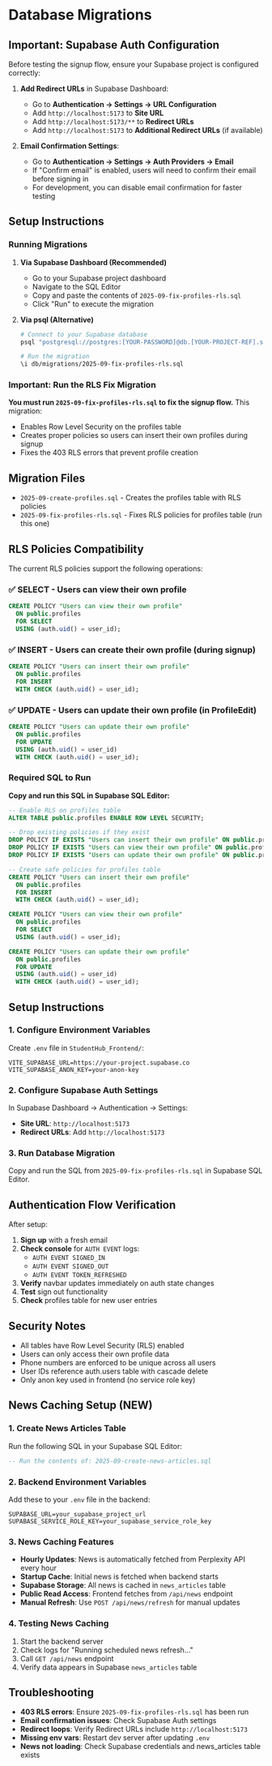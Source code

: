 # Database Migrations

## Important: Supabase Auth Configuration

Before testing the signup flow, ensure your Supabase project is configured correctly:

1. **Add Redirect URLs** in Supabase Dashboard:
   - Go to **Authentication → Settings → URL Configuration**
   - Add `http://localhost:5173` to **Site URL**
   - Add `http://localhost:5173/**` to **Redirect URLs**
   - Add `http://localhost:5173` to **Additional Redirect URLs** (if available)

2. **Email Confirmation Settings**:
   - Go to **Authentication → Settings → Auth Providers → Email**
   - If "Confirm email" is enabled, users will need to confirm their email before signing in
   - For development, you can disable email confirmation for faster testing

## Setup Instructions

### Running Migrations

1. **Via Supabase Dashboard (Recommended)**
   - Go to your Supabase project dashboard
   - Navigate to the SQL Editor
   - Copy and paste the contents of `2025-09-fix-profiles-rls.sql`
   - Click "Run" to execute the migration

2. **Via psql (Alternative)**
   ```bash
   # Connect to your Supabase database
   psql "postgresql://postgres:[YOUR-PASSWORD]@db.[YOUR-PROJECT-REF].supabase.co:5432/postgres"
   
   # Run the migration
   \i db/migrations/2025-09-fix-profiles-rls.sql
   ```

### Important: Run the RLS Fix Migration

**You must run `2025-09-fix-profiles-rls.sql` to fix the signup flow.** This migration:
- Enables Row Level Security on the profiles table
- Creates proper policies so users can insert their own profiles during signup
- Fixes the 403 RLS errors that prevent profile creation

## Migration Files

- `2025-09-create-profiles.sql` - Creates the profiles table with RLS policies
- `2025-09-fix-profiles-rls.sql` - Fixes RLS policies for profiles table (run this one)

## RLS Policies Compatibility

The current RLS policies support the following operations:

### ✅ **SELECT** - Users can view their own profile
```sql
CREATE POLICY "Users can view their own profile"
  ON public.profiles
  FOR SELECT
  USING (auth.uid() = user_id);
```

### ✅ **INSERT** - Users can create their own profile (during signup)
```sql
CREATE POLICY "Users can insert their own profile"
  ON public.profiles
  FOR INSERT
  WITH CHECK (auth.uid() = user_id);
```

### ✅ **UPDATE** - Users can update their own profile (in ProfileEdit)
```sql
CREATE POLICY "Users can update their own profile"
  ON public.profiles
  FOR UPDATE
  USING (auth.uid() = user_id)
  WITH CHECK (auth.uid() = user_id);
```

### Required SQL to Run

**Copy and run this SQL in Supabase SQL Editor:**

```sql
-- Enable RLS on profiles table
ALTER TABLE public.profiles ENABLE ROW LEVEL SECURITY;

-- Drop existing policies if they exist
DROP POLICY IF EXISTS "Users can insert their own profile" ON public.profiles;
DROP POLICY IF EXISTS "Users can view their own profile" ON public.profiles;
DROP POLICY IF EXISTS "Users can update their own profile" ON public.profiles;

-- Create safe policies for profiles table
CREATE POLICY "Users can insert their own profile"
  ON public.profiles
  FOR INSERT
  WITH CHECK (auth.uid() = user_id);

CREATE POLICY "Users can view their own profile"
  ON public.profiles
  FOR SELECT
  USING (auth.uid() = user_id);

CREATE POLICY "Users can update their own profile"
  ON public.profiles
  FOR UPDATE
  USING (auth.uid() = user_id)
  WITH CHECK (auth.uid() = user_id);
```

## Setup Instructions

### 1. Configure Environment Variables
Create `.env` file in `StudentHub_Frontend/`:
```
VITE_SUPABASE_URL=https://your-project.supabase.co
VITE_SUPABASE_ANON_KEY=your-anon-key
```

### 2. Configure Supabase Auth Settings
In Supabase Dashboard → Authentication → Settings:
- **Site URL**: `http://localhost:5173`
- **Redirect URLs**: Add `http://localhost:5173`

### 3. Run Database Migration
Copy and run the SQL from `2025-09-fix-profiles-rls.sql` in Supabase SQL Editor.

## Authentication Flow Verification

After setup:

1. **Sign up** with a fresh email
2. **Check console** for `AUTH EVENT` logs:
   - `AUTH EVENT SIGNED_IN`
   - `AUTH EVENT SIGNED_OUT` 
   - `AUTH EVENT TOKEN_REFRESHED`
3. **Verify** navbar updates immediately on auth state changes
4. **Test** sign out functionality
5. **Check** profiles table for new user entries

## Security Notes

- All tables have Row Level Security (RLS) enabled
- Users can only access their own profile data
- Phone numbers are enforced to be unique across all users
- User IDs reference auth.users table with cascade delete
- Only anon key used in frontend (no service role key)

## News Caching Setup (NEW)

### 1. Create News Articles Table

Run the following SQL in your Supabase SQL Editor:

```sql
-- Run the contents of: 2025-09-create-news-articles.sql
```

### 2. Backend Environment Variables

Add these to your `.env` file in the backend:

```
SUPABASE_URL=your_supabase_project_url
SUPABASE_SERVICE_ROLE_KEY=your_supabase_service_role_key
```

### 3. News Caching Features

- **Hourly Updates**: News is automatically fetched from Perplexity API every hour
- **Startup Cache**: Initial news is fetched when backend starts
- **Supabase Storage**: All news is cached in `news_articles` table
- **Public Read Access**: Frontend fetches from `/api/news` endpoint
- **Manual Refresh**: Use `POST /api/news/refresh` for manual updates

### 4. Testing News Caching

1. Start the backend server
2. Check logs for "Running scheduled news refresh..."
3. Call `GET /api/news` endpoint
4. Verify data appears in Supabase `news_articles` table

## Troubleshooting

- **403 RLS errors**: Ensure `2025-09-fix-profiles-rls.sql` has been run
- **Email confirmation issues**: Check Supabase Auth settings
- **Redirect loops**: Verify Redirect URLs include `http://localhost:5173`
- **Missing env vars**: Restart dev server after updating `.env`
- **News not loading**: Check Supabase credentials and news_articles table exists
